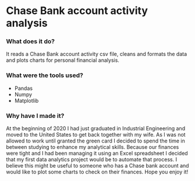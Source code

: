 # Chase Bank account activity analysis

### What does it do?

It reads a Chase Bank account activity csv file, cleans and formats the data and plots charts for personal financial analysis.

### What were the tools used?

- Pandas
- Numpy
- Matplotlib

### Why have I made it?

At the beginning of 2020 I had just graduated in Industrial Engineering and moved to the United States to get back together with my wife. As I was not allowed to work until granted the green card I decided to spend the time in between studying to enhance my analytical skills. Because our finances were tight and I had been managing it using an Excel spreadsheet I decided that my first data analytics project would be to automate that process. I believe this might be useful to someone who has a Chase bank account and would like to plot some charts to check on their finances. Hope you enjoy it!
